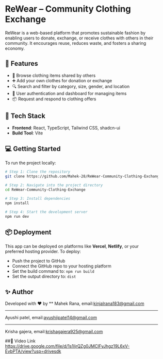 # ReWear – Community Clothing Exchange

ReWear is a web-based platform that promotes sustainable fashion by enabling users to donate, exchange, or receive clothes with others in their community. It encourages reuse, reduces waste, and fosters a sharing economy.

## 🌟 Features

- 👕 Browse clothing items shared by others
- ➕ Add your own clothes for donation or exchange
- 🔍 Search and filter by category, size, gender, and location
- 👤 User authentication and dashboard for managing items
- 📦 Request and respond to clothing offers

## 🚀 Tech Stack

- **Frontend**: React, TypeScript, Tailwind CSS, shadcn-ui
- **Build Tool**: Vite

## 💻 Getting Started

To run the project locally:

```bash
# Step 1: Clone the repository
git clone https://github.com/Mahek-28/ReWear-Community-Clothing-Exchange.git

# Step 2: Navigate into the project directory
cd ReWear-Community-Clothing-Exchange

# Step 3: Install dependencies
npm install

# Step 4: Start the development server
npm run dev
```

## 📦 Deployment

This app can be deployed on platforms like **Vercel**, **Netlify**, or your preferred hosting provider. To deploy:

- Push the project to GitHub
- Connect the GitHub repo to your hosting platform
- Set the build command to: `npm run build`
- Set the output directory to: `dist`

## ✨ Author

Developed with ❤️ by **
Mahek Rana,
email:kinjalrana183@gmail.com
*******************
Ayushi patel,
email:ayushiipatel14@gmail.com
*******************
Krisha gajera,
email:krishagajera925@gmail.com

##🎥 Video Link
https://drive.google.com/file/d/1s1IjrQZg0JMClFyJhgz19L6xV-EvbPTA/view?usp=drivesdk
